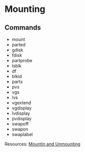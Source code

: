 # Mounting

## Commands

- mount
- parted
- gdisk
- fdisk
- partprobe
- lsblk
- df
- blkid
- partx
- pvs
- vgs
- lvs
- vgextend
- vgdisplay
- lvdisplay
- pvdisplay
- swapoff
- swapon
- swaplabel

Resources:
[Mountin and Unmounting](https://www.thegeekstuff.com/2013/01/mount-umount-examples/?utm_source=tuicool)

